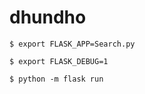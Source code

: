 # dhundho

```
$ export FLASK_APP=Search.py
```
```
$ export FLASK_DEBUG=1
```
```
$ python -m flask run
```
